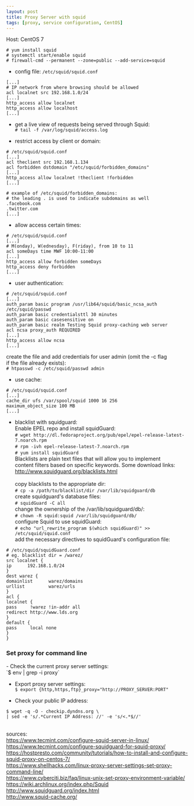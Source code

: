 ```yaml
---
layout: post
title: Proxy Server with squid
tags: [proxy, service configuration, CentOS]
---
```


Host: CentOS 7<br>

`# yum install squid`<br>
`# systemctl start/enable squid`<br>
`# firewall-cmd --permanent --zone=public --add-service=squid`<br>

- config file: `/etc/squid/squid.conf`
```
[...]
# IP network from where browsing should be allowed
acl localnet src 192.168.1.0/24
[...]
http_access allow localnet
http_access allow localhost
[...]
```

- get a live view of requests being served through Squid:<br>
`# tail -f /var/log/squid/access.log`<br>

- restrict access by client or domain:<br>
```
# /etc/squid/squid.conf
[...]
acl theclient src 192.168.1.134
acl forbidden dstdomain "/etc/squid/forbidden_domains"
[...]
http_access allow localnet !theclient !forbidden
[...]
```
```
# example of /etc/squid/forbidden_domains:
# the leading . is used to indicate subdomains as well
.facebook.com
.twitter.com
[...]
```

- allow access certain times:<br>
```
# /etc/squid/squid.conf
[...]
# M(onday), W(ednesday), F(riday), from 10 to 11
acl someDays time MWF 10:00-11:00
[...]
http_access allow forbidden someDays
http_access deny forbidden
[...]
```

- user authentication:<br>
```
# /etc/squid/squid.conf
[...]
auth_param basic program /usr/lib64/squid/basic_ncsa_auth /etc/squid/passwd
auth_param basic credentialsttl 30 minutes
auth_param basic casesensitive on
auth_param basic realm Testing Squid proxy-caching web server
acl ncsa proxy_auth REQUIRED
[...]
http_access allow ncsa
[...]
```
create the file and add credentials for user admin (omit the -c flag <br>
if the file already exists):<br>
`# htpasswd -c /etc/squid/passwd admin`

- use cache:<br>
```
# /etc/squid/squid.conf
[...]
cache_dir ufs /var/spool/squid 1000 16 256
maximum_object_size 100 MB
[...]
```

- blacklist with squidguard:<br>
Enable EPEL repo and install squidGuard:<br>
`# wget http://dl.fedoraproject.org/pub/epel/epel-release-latest-7.noarch.rpm`<br>
`# rpm -ivh epel-release-latest-7.noarch.rpm`<br>
`# yum install squidGuard`<br>
Blacklists are plain text files that will allow you to implement <br>
content filters based on specific keywords. Some download links:<br>
http://www.squidguard.org/blacklists.html<br><br>
copy blacklists to the appropriate dir:<br>
`# cp -a /path/to/blacklist/dir /var/lib/squidguard/db`<br>
create squidguard's database files:<br>
`# squidGuard -C all`<br>
change the ownership of the /var/lib/squidguard/db/:<br>
`# chown -R squid:squid /var/lib/squidguard/db/`<br>
configure Squid to use squidGuard:<br>
`# echo "url_rewrite_program $(which squidGuard)" >> /etc/squid/squid.conf`<br>
add the necessary directives to squidGuard's configuration file:<br>
```
# /etc/squid/squidGuard.conf
# eg. blacklist dir = /warez/
src localnet {
ip      192.168.1.0/24
}
dest warez {
domainlist      warez/domains
urllist         warez/urls
}
acl {
localnet {
pass     !warez !in-addr all
redirect http://www.lds.org
}
default {
pass     local none
}
}
```

<H3>Set proxy for command line</H3>
- Check the current proxy server settings:<br>
`$ env | grep -i proxy`<br>

- Export proxy server settings:<br>
`$ export {http,https,ftp}_proxy="http://PROXY_SERVER:PORT"`

- Check your public IP address:<br>
```
$ wget -q -O - checkip.dyndns.org \
| sed -e 's/.*Current IP Address: //' -e 's/<.*$//'
```

<br>sources:<br>
https://www.tecmint.com/configure-squid-server-in-linux/<br>
https://www.tecmint.com/configure-squidguard-for-squid-proxy/<br>
https://hostpresto.com/community/tutorials/how-to-install-and-configure-squid-proxy-on-centos-7/<br>
https://www.shellhacks.com/linux-proxy-server-settings-set-proxy-command-line/<br>
https://www.cyberciti.biz/faq/linux-unix-set-proxy-environment-variable/<br>
https://wiki.archlinux.org/index.php/Squid<br>
http://www.squidguard.org/index.html<br>
http://www.squid-cache.org/<br>
